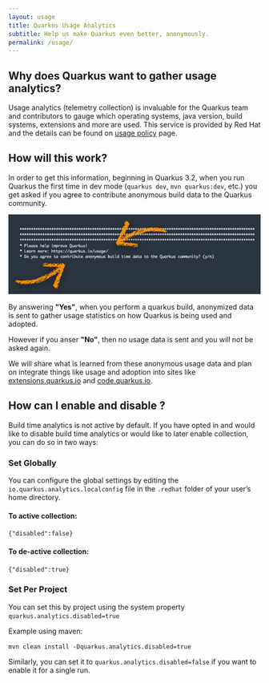 ```yaml
---
layout: usage
title: Quarkus Usage Analytics
subtitle: Help us make Quarkus even better, anonymously.
permalink: /usage/
---
```


## Why does Quarkus want to gather usage analytics? 

Usage analytics (telemetry collection) is invaluable for the Quarkus team and contributors to gauge which operating systems, java version, build systems, extensions and more are used. This service is provided by Red Hat and the details can be found on [usage policy](/usage/policy) page.

## How will this work?

In order to get this information, beginning in Quarkus 3.2, when you run Quarkus the first time in dev mode (`quarkus dev`, `mvn quarkus:dev`, etc.) you get asked if you agree to contribute anonymous build data to the Quarkus community. 

![/assets/images/usage-prompt-arrows.png](/assets/images/usage-prompt-arrows.png)

By answering **"Yes"**, when you perform a quarkus build, anonymized data is sent to gather usage statistics on how Quarkus is being used and adopted.

However if you anser **"No"**, then no usage data is sent and you will not be asked again.

We will share what is learned from these anonymous usage data and plan on integrate things like usage and adoption into sites like [extensions.quarkus.io](extensions.quarkus.io) and [code.quarkus.io](code.quarkus.io).

## How can I enable and disable ?

Build time analytics is not active by default. If you have opted in and would like to disable build time analytics or would like to later enable collection, you can do so in two ways:

### Set Globally

You can configure the global settings by editing the `io.quarkus.analytics.localconfig` file in the `.redhat` folder of your user’s home directory.

#### To active collection: 

```
{"disabled":false}
```
#### To de-active collection: 

```
{"disabled":true}
```

### Set Per Project

You can set this by project using the system property `quarkus.analytics.disabled=true`

Example using maven:

```
mvn clean install -Dquarkus.analytics.disabled=true
```

Similarly, you can set it to `quarkus.analytics.disabled=false` if you want to enable it for a single run.
